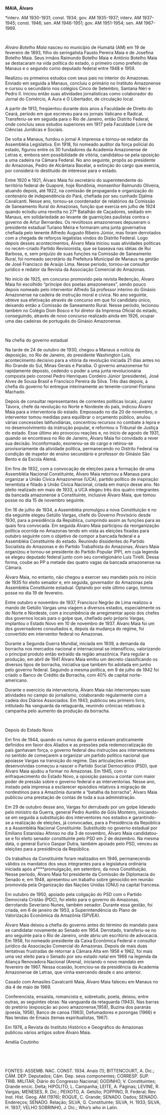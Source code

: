 **MAIA, Álvaro**

\*interv. AM 1930-1931; const. 1934; gov. AM 1935-1937; interv. AM
1937-1945; const. 1946; sen. AM 1946-1951; gov. AM 1951-1954; sen. AM
1967-1969.

 

*Álvaro Botelho Maia* nasceu no município de Humaitá (AM) em 19 de
fevereiro de 1893, filho do seringalista Fausto Pereira Maia e de
Josefina Botelho Maia. Seus irmãos Raimundo Botelho Maia e Antônio
Botelho Maia se destacaram na vida política do estado, o primeiro como
prefeito de Manaus e o segundo como deputado federal entre 1948 e 1959.

Realizou os primeiros estudos com seus pais no interior do Amazonas.
Enviado em seguida a Manaus, concluiu o primário no Instituto Amazonense
e cursou o secundário nos colégios Cinco de Setembro, Santana Néri e
Pedro II. Iniciou então suas atividades jornalísticas como colaborador
do Jornal do Comércio, A Aura e O Libertador, de circulação local.

A partir de 1913, freqüentou durante dois anos a Faculdade de Direito do
Ceará, período em que escreveu para os jornais Vaticano e Radical.
Transferiu-se em seguida para o Rio de Janeiro, então Distrito Federal,
onde concluiu seus estudos superiores em 1917 pela Faculdade Livre de
Ciências Jurídicas e Sociais.

De volta a Manaus, fundou o jornal A Imprensa e tornou-se redator da
Assembléia Legislativa. Em 1918, foi nomeado auditor da força policial
do estado, figurou entre os 30 fundadores da Academia Amazonense de
Letras e, embora sem possibilidade de vitória, candidatou-se pela
oposição a uma cadeira na Câmara Federal. No ano seguinte, propôs ao
presidente do Amazonas, Pedro de Alcântara Bacelar, a extinção do cargo
que exercia, por considerá-lo destituído de interesse para o estado.

Entre 1920 e 1921, Álvaro Maia foi secretário do superintendente do
território federal de Guaporé, hoje Rondônia, monsenhor Raimundo
Oliveira, atuando depois, até 1922, na comissão de propaganda e
organização do centenário de independência do Pará, chefiada por seu
cunhado Djalma Cavalcanti. Nesse ano, tornou-se coordenador de
relatórios da Comissão de Saneamento Rural do Amazonas, função que
exercia em julho de 1924 quando eclodiu uma revolta no 27º Batalhão de
Caçadores, sediado em Manaus, em solidariedade ao levante de guarnições
paulistas contra o governo de Artur Bernardes. Os revoltosos amazonenses
depuseram o presidente estadual Turiano Meira e formaram uma junta
governativa chefiada pelo tenente Alfredo Augusto Ribeiro Júnior, mas
foram derrotados com a chegada de reforços legalistas vindos do Distrito
Federal. Logo depois desses acontecimentos, Álvaro Maia iniciou suas
atividades políticas no recém-criado Partido Revisionista, que se
baseava nas idéias de Rui Barbosa, e, sem prejuízo de suas funções na
Comissão de Saneamento Rural, foi nomeado secretário da Prefeitura
Municipal de Manaus na gestão de José Francisco de Araújo Lima. Nesse
período, tornou-se consultor jurídico e redator da Revista da Associação
Comercial do Amazonas.

No início de 1925, em concurso promovido pela revista Redenção, Álvaro
Maia foi escolhido “príncipe dos poetas amazonenses”, sendo pouco depois
nomeado pelo interventor Alfredo Sá professor interino do Ginásio
Amazonense na cadeira de instrução moral e cívica. No ano seguinte,
obteve sua efetivação através de concurso em que foi candidato único,
deixando então a Comissão de Saneamento Rural. Nesse período, lecionou
também no Colégio Dom Bosco e foi diretor da Imprensa Oficial do estado,
conseguindo, através de novo concurso realizado ainda em 1926, ocupar
uma das cadeiras de português do Ginásio Amazonense.

 

Na chefia do governo estadual

Na tarde de 24 de outubro de 1930, chegou a Manaus a notícia da
deposição, no Rio de Janeiro, do presidente Washington Luís,
acontecimento decisivo para a vitória da revolução iniciada 21 dias
antes no Rio Grande do Sul, Minas Gerais e Paraíba. O governo amazonense
foi rapidamente deposto, cedendo o poder a uma junta revolucionária
composta pelo coronel Pedro Henriques Cordeiro Júnior (presidente), José
Alves de Sousa Brasil e Francisco Pereira da Silva. Três dias depois, a
chefia do governo foi entregue interinamente ao tenente-coronel Floriano
Machado.

Depois de consultar representantes de correntes políticas locais, Juarez
Távora, chefe da revolução no Norte e Nordeste do país, indicou Álvaro
Maia para a interventoria do estado. Empossado no dia 20 de novembro, o
interventor tomou medidas para equilibrar o orçamento público, anulou
várias concessões latifundiárias, concentrou recursos no combate à lepra
e no desenvolvimento da instrução popular, e reformou o Tribunal de
Justiça do estado. Esse último ato provocou reações e, no início de
agosto de 1931, quando se encontrava no Rio de Janeiro, Álvaro Maia foi
convidado a rever sua decisão. Inconformado, exonerou-se do cargo e
retirou-se provisoriamente da atividade política, permanecendo no
Distrito Federal na condição de inspetor de ensino secundário e
professor do Ginásio São Bento e da Escola Alemã.

Em fins de 1932, com a convocação de eleições para a formação de uma
Assembléia Nacional Constituinte, Álvaro Maia retornou a Manaus para
organizar a União Cívica Amazonense (UCA), partido político de
inspiração tenentista e filiado à União Cívica Nacional, criada em março
desse ano. No pleito realizado em maio de 1933, a UCA elegeu três dos
quatro integrantes da bancada amazonense à Constituinte, inclusive
Álvaro Maia, que tomou posse no dia 15 de novembro seguinte.

Em 16 de julho de 1934, a Assembléia promulgou a nova Constituição e no
dia seguinte elegeu Getúlio Vargas, chefe do Governo Provisório desde
1930, para a presidência da República, cumprindo assim as funções para
as quais fora convocada. Em seguida Álvaro Maia participou da
reorganização política ocorrida no Amazonas tendo em vista as eleições
fixadas para outubro seguinte com o objetivo de compor a bancada federal
e a Assembléia Constituinte do estado. Reunindo dissidentes do Partido
Socialista do Amazonas e do Partido Trabalhista do Amazonas, Álvaro Maia
organizou e tornou-se presidente do Partido Popular (PP), em cuja
legenda se elegeu deputado federal junto com seu correligionário Luís
Tirelli. Dessa forma, coube ao PP a metade das quatro vagas da bancada
amazonense na Câmara.

Álvaro Maia, no entanto, não chegou a exercer seu mandato pois no início
de 1935 foi eleito senador e, em seguida, governador do Amazonas pela
Assembléia Constituinte estadual. Optando por este último cargo, tomou
posse no dia 19 de fevereiro.

Entre outubro e novembro de 1937, Francisco Negrão de Lima realizou a
mando de Getúlio Vargas uma viagem a diversos estados, especialmente os
do Norte e Nordeste, com a incumbência de arregimentar apoio dos chefes
dos governos locais para o golpe que, chefiado pelo próprio Vargas,
implantou o Estado Novo em 10 de novembro de 1937. Álvaro Maia foi um
dos governadores consultados e, depois da mudança do regime, foi
convertido em interventor federal no Amazonas.

Durante a Segunda Guerra Mundial, iniciada em 1939, a demanda da
borracha nos mercados nacional e internacional se intensificou,
valorizando o principal produto então extraído da região amazônica. Para
regular a produção, em abril de 1941 Álvaro Maia emitiu um decreto
classificando os diversos tipos de borracha, iniciativa que também foi
adotada em junho pelo governo federal. Seguindo a mesma política, em 9
de julho de 1942 foi criado o Banco de Crédito da Borracha, com 40% de
capital norte-americano.

Durante o exercício da interventoria, Álvaro Maia não interrompeu suas
atividades no campo do jornalismo, colaborando regularmente com a cadeia
dos Diários Associados. Em 1943, publicou seu primeiro livro, intitulado
Na vanguarda da retaguarda, reunindo crônicas relativas à campanha pelo
aumento da produção da borracha.

 

Depois do Estado Novo

Em fins de 1944, quando os rumos da guerra estavam praticamente
definidos em favor dos Aliados e as pressões pela redemocratização do
país ganhavam força, o governo federal deu instruções aos interventores
no sentido de começarem a organizar um partido político nacional que
apoiasse Vargas na transição do regime. Das articulações então
desenvolvidas começou a nascer o Partido Social Democrático (PSD), que
Álvaro Maia ajudou a formar no Amazonas. Em 1945, com o enfraquecimento
do Estado Novo, a oposição passou a contar com maior poder de pressão
sobre o governo federal e as interventorias. Nesse ano, instado pela
imprensa a esclarecer episódios relativos à migração de nordestinos para
a Amazônia durante a “batalha da borracha”, Álvaro Maia publicou uma
prestação de contas de toda a sua administração.

Em 29 de outubro desse ano, Vargas foi derrubado por um golpe liderado
pelo ministro da Guerra, general Pedro Aurélio de Góis Monteiro,
iniciando-se em seguida a substituição dos interventores nos estados e
garantindo-se a realização de eleições, já convocadas, para a
Presidência da República e a Assembléia Nacional Constituinte.
Substituído no governo estadual por Emiliano Estanislau Afonso no dia 3
de novembro, Álvaro Maia candidatou-se e foi eleito senador constituinte
pelo PSD em 2 de dezembro. Na mesma data, o general Eurico Gaspar Dutra,
também apoiado pelo PSD, venceu as eleições para a presidência da
República.

Os trabalhos da Constituinte foram realizados em 1946, permanecendo
válidos os mandatos dos seus integrantes para a legislatura ordinária
iniciada após a****promulgação, em setembro, da nova Constituição. Nesse
período, Álvaro Maia foi presidente da Comissão de Diplomacia do Senado
e, em 1948, apresentou um trabalho sobre genocídio em reunião promovida
pela Organização das Nações Unidas (ONU) na capital francesa.

Em outubro de 1950, apoiado pela coligação do PSD com o Partido
Democrata Cristão (PDC), foi eleito para o governo do Amazonas,
derrotando Severiano Nunes, também senador. Durante essa gestão, foi
criada, em 6 de janeiro de 1953, a Superintendência do Plano de
Valorização Econômica da Amazônia (SPVEA).

Álvaro Maia deixou a chefia do governo antes do término do mandato para
se candidatar novamente ao Senado em 1954. Derrotado, transferiu-se no
ano seguinte para o Rio de Janeiro, onde abriu um escritório de
advocacia. Em 1958, foi nomeado presidente da Caixa Econômica Federal e
consultor jurídico da Associação Comercial do Amazonas. Depois de mais
duas tentativas frustradas de retornar à Câmara Alta em 1958 e 1962, foi
mais uma vez eleito para o Senado por seu estado natal em 1966 na
legenda da Aliança Renovadora Nacional (Arena), iniciando o novo mandato
em fevereiro de 1967. Nessa ocasião, licenciou-se da presidência da
Academia Amazonense de Letras, que vinha exercendo desde o ano anterior.

Casado com Amasiles Cavalcanti Maia, Álvaro Maia faleceu em Manaus no
dia 4 de maio de 1969.

Conferencista, ensaísta, romancista e, sobretudo, poeta, deixou, entre
outras, as seguintes obras: Na vanguarda da retaguarda (1943), Nas
barras do pretório (exposição ao povo amazonense,1958), Buzina dos
paranás (poesia, 1958), Banco de canoa (1963), Defumadores e porongas
(1966) e Nas tendas de Emaús (temas espiritualistas, 1967).

Em 1976, a Revista do Instituto Histórico e Geográfico do Amazonas
publicou vários artigos sobre Álvaro Maia.

Amélia Coutinho

 

 

FONTES: ASSEMB. NAC. CONST. 1934. Anais (1); BITTENCOURT, A. Dic.; CÂM.
DEP. Deputados; Câm. Dep. seus componentes; CORRESP. SUP. TRIB. MILITAR;
Diário do Congresso Nacional; GODINHO, V. Constituintes; Grande encic.
Delta; HIPÓLITO, L. Campanha; LEITE, A. Páginas; LEVINE, R. Vargas;
MENESES, R. Dic.; PEIXOTO, A. Getúlio; POPPINO, R. Federal; Rev. Inst.
Hist. Geog. AM (1976); ROQUE, C. Grande; SENADO. Dados; SENADO.
Endereços; SENADO. Relação; SILVA, G. Constituinte; SILVA, H. 1933;
SILVA, H. 1937; VELHO SOBRINHO, J. Dic.; Who’s who in Latin.

 
